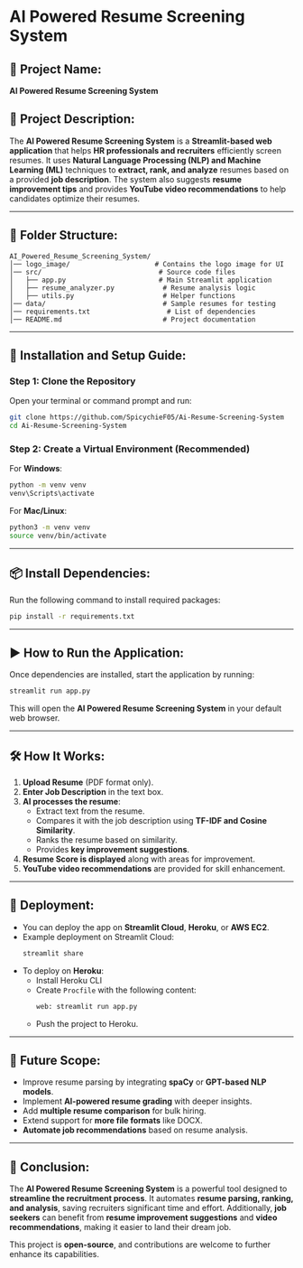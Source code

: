 # AI Powered Resume Screening System

## 📌 Project Name:
**AI Powered Resume Screening System**

## 📌 Project Description:
The **AI Powered Resume Screening System** is a **Streamlit-based web application** that helps **HR professionals and recruiters** efficiently screen resumes. It uses **Natural Language Processing (NLP) and Machine Learning (ML)** techniques to **extract, rank, and analyze** resumes based on a provided **job description**. The system also suggests **resume improvement tips** and provides **YouTube video recommendations** to help candidates optimize their resumes.

---

## 📂 Folder Structure:
```
AI_Powered_Resume_Screening_System/
│── logo_image/                     # Contains the logo image for UI
│── src/                             # Source code files
│   ├── app.py                       # Main Streamlit application
│   ├── resume_analyzer.py            # Resume analysis logic
│   ├── utils.py                      # Helper functions
│── data/                             # Sample resumes for testing
│── requirements.txt                   # List of dependencies
│── README.md                         # Project documentation
```

---

## 🚀 Installation and Setup Guide:

### Step 1: Clone the Repository
Open your terminal or command prompt and run:
```sh
git clone https://github.com/SpicychieF05/Ai-Resume-Screening-System
cd Ai-Resume-Screening-System
```

### Step 2: Create a Virtual Environment (Recommended)
For **Windows**:
```sh
python -m venv venv
venv\Scripts\activate
```
For **Mac/Linux**:
```sh
python3 -m venv venv
source venv/bin/activate
```

---

## 📦 Install Dependencies:
Run the following command to install required packages:
```sh
pip install -r requirements.txt
```

---

## ▶️ How to Run the Application:
Once dependencies are installed, start the application by running:
```sh
streamlit run app.py
```
This will open the **AI Powered Resume Screening System** in your default web browser.

---

## 🛠️ How It Works:
1. **Upload Resume** (PDF format only).
2. **Enter Job Description** in the text box.
3. **AI processes the resume**:
   - Extract text from the resume.
   - Compares it with the job description using **TF-IDF and Cosine Similarity**.
   - Ranks the resume based on similarity.
   - Provides **key improvement suggestions**.
4. **Resume Score is displayed** along with areas for improvement.
5. **YouTube video recommendations** are provided for skill enhancement.

---

## 🚀 Deployment:
- You can deploy the app on **Streamlit Cloud**, **Heroku**, or **AWS EC2**.
- Example deployment on Streamlit Cloud:
  ```sh
  streamlit share
  ```
- To deploy on **Heroku**:
  - Install Heroku CLI
  - Create `Procfile` with the following content:
    ```sh
    web: streamlit run app.py
    ```
  - Push the project to Heroku.

---

## 🔮 Future Scope:
- Improve resume parsing by integrating **spaCy** or **GPT-based NLP models**.
- Implement **AI-powered resume grading** with deeper insights.
- Add **multiple resume comparison** for bulk hiring.
- Extend support for **more file formats** like DOCX.
- **Automate job recommendations** based on resume analysis.

---

## 🏁 Conclusion:
The **AI Powered Resume Screening System** is a powerful tool designed to **streamline the recruitment process**. It automates **resume parsing, ranking, and analysis**, saving recruiters significant time and effort. Additionally, **job seekers** can benefit from **resume improvement suggestions** and **video recommendations**, making it easier to land their dream job.

This project is **open-source**, and contributions are welcome to further enhance its capabilities.
